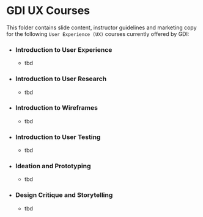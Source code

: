 # GDI UX Courses

This folder contains slide content, instructor guidelines and marketing copy for the following `User Experience (UX)` courses currently offered by GDI:

* ### Introduction to User Experience
  * tbd

* ### Introduction to User Research
  * tbd

* ### Introduction to Wireframes
  * tbd

* ### Introduction to User Testing
  * tbd

* ### Ideation and Prototyping
  * tbd

* ### Design Critique and Storytelling
  * tbd